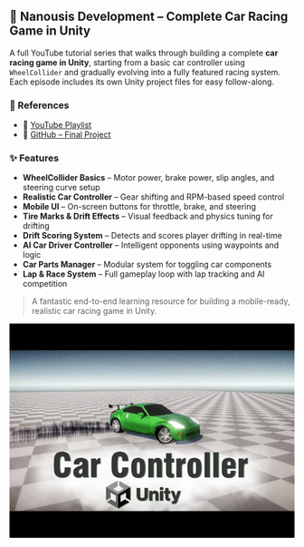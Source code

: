 ## 🔧 Nanousis Development – Complete Car Racing Game in Unity

A full YouTube tutorial series that walks through building a complete **car racing game in Unity**, starting from a basic car controller using `WheelCollider` and gradually evolving into a fully featured racing system. Each episode includes its own Unity project files for easy follow-along.

### 🔗 References
- 🎥 [YouTube Playlist](https://www.youtube.com/watch?v=gEwNHUDc8uE&list=PL0JXhw1odpJLTRBDdv4ybtYkuD1lEcF-N&index=1)
- 💾 [GitHub – Final Project](https://github.com/Nanousis/NanousisCarController)

### ✨ Features
- **WheelCollider Basics** – Motor power, brake power, slip angles, and steering curve setup
- **Realistic Car Controller** – Gear shifting and RPM-based speed control
- **Mobile UI** – On-screen buttons for throttle, brake, and steering
- **Tire Marks & Drift Effects** – Visual feedback and physics tuning for drifting
- **Drift Scoring System** – Detects and scores player drifting in real-time
- **AI Car Driver Controller** – Intelligent opponents using waypoints and logic
- **Car Parts Manager** – Modular system for toggling car components
- **Lap & Race System** – Full gameplay loop with lap tracking and AI competition

> A fantastic end-to-end learning resource for building a mobile-ready, realistic car racing game in Unity.
> 
![thumbnail](../resources/thumbnails/NanousisDevelopment.jpg)
